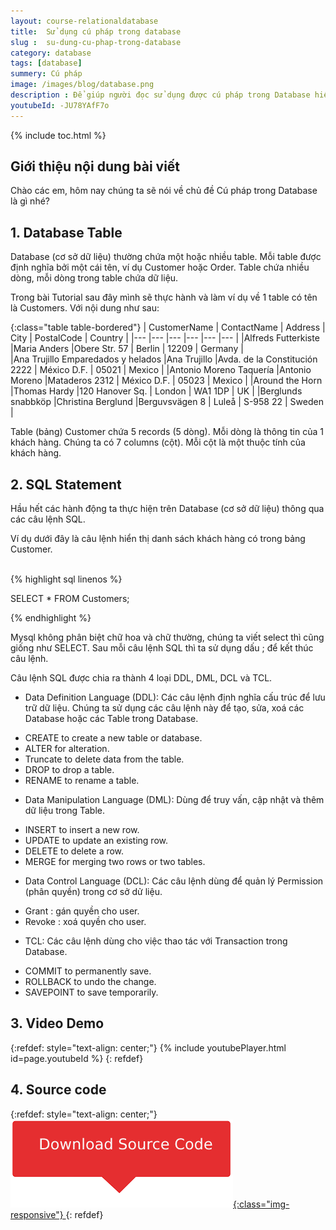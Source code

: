 ```yaml
---
layout: course-relationaldatabase
title:  Sử dụng cú pháp trong database
slug :  su-dung-cu-phap-trong-database
category: database
tags: [database]
summery: Cú pháp    
image: /images/blog/database.png
description : Để giúp người đọc sử dụng được cú pháp trong Database hiệu quả. Bài viết sẽ trình bày kèm theo ví dụ minh hoạ lần lượt về Database Table và SQL Statement. Ngoài ra qua những chia sẻ trong bài viết, người đọc sẽ được tìm hiểu về 4 loại câu lệnh SQL được sử dụng trong Database gồm DDL, DML, DCL và TCL.
youtubeId: -JU78YAfF7o
---
```


{% include toc.html %}

## **Giới thiệu nội dung bài viết**

Chào các em, hôm nay chúng ta sẽ nói về chủ đề Cú pháp trong Database là gì nhé?

## **1. Database Table**

Database (cơ sở dữ liệu) thường chứa một hoặc nhiều table. Mỗi table được định nghĩa bởi một cái tên, ví dụ Customer hoặc Order. Table chứa nhiều dòng, mỗi dòng trong table chứa dữ liệu.

Trong bài Tutorial sau đây mình sẽ thực hành và làm ví dụ về 1 table có tên là Customers. Với nội dung như sau:

{:class="table table-bordered"}
|  CustomerName  					|  ContactName	    |   Address	  					| 	City		|	PostalCode	|	Country		|
|---	            				|---	            |---	     					|---			|---			|---			|
|Alfreds Futterkiste				|Maria Anders		|Obere Str. 57					|	Berlin		|	12209		|	Germany		|		
|Ana Trujillo Emparedados y helados	|Ana Trujillo		|Avda. de la Constitución 2222	|	México D.F.	|	05021		|	Mexico		|
|Antonio Moreno Taquería			|Antonio Moreno		|Mataderos 2312					|	México D.F.	|	05023		|	Mexico		|
|Around the Horn					|Thomas Hardy		|120 Hanover Sq.				|	London		|	WA1 1DP		|	UK			|
|Berglunds snabbköp					|Christina Berglund	|Berguvsvägen 8					|	Luleå		|	S-958 22	|	Sweden		|

Table (bảng) Customer chứa 5 records (5 dòng). Mỗi dòng là thông tin của 1 khách hàng. Chúng ta có 7 columns (cột). Mỗi cột là một thuộc tính của khách hàng.

## **2. SQL Statement**

Hầu hết các hành động ta thực hiện trên Database (cơ sở dữ liệu) thông qua các câu lệnh SQL.

Ví dụ dưới đây là câu lệnh hiển thị danh sách khách hàng có trong bảng Customer.


<br>
{% highlight sql linenos %}

SELECT * FROM Customers;

{% endhighlight %}

Mysql không phân biệt chữ hoa và chữ thường, chúng ta viết select thì cũng giống như SELECT. Sau mỗi câu lệnh SQL thì ta sử dụng dấu ; để kết thúc câu lệnh.

Câu lệnh SQL được chia ra thành 4 loại DDL, DML, DCL và TCL.

- Data Definition Language (DDL): Các câu lệnh định nghĩa cấu trúc để lưu trữ dữ liệu. Chúng ta sử dụng các câu lệnh này để tạo, sửa, xoá các Database hoặc các Table trong Database.

+ CREATE to create a new table or database.
+ ALTER for alteration.
+ Truncate to delete data from the table.
+ DROP to drop a table.
+ RENAME to rename a table. 

- Data Manipulation Language (DML): Dùng để truy vấn, cập nhật và thêm dữ liệu trong Table.
+ INSERT to insert a new row.
+ UPDATE to update an existing row.
+ DELETE to delete a row.
+ MERGE for merging two rows or two tables.

- Data Control Language (DCL): Các câu lệnh dùng để quản lý Permission (phân quyền) trong cơ sở dử liệu.
+ Grant : gán quyền cho user.
+ Revoke : xoá quyền cho user.

- TCL: Các câu lệnh dùng cho việc thao tác với Transaction trong Database.

+ COMMIT to permanently save.
+ ROLLBACK to undo the change.
+ SAVEPOINT to save temporarily.

## **3. Video Demo**

{:refdef: style="text-align: center;"}
{% include youtubePlayer.html id=page.youtubeId %}
{: refdef}

## **4. Source code**

{:refdef: style="text-align: center;"}
<a href="https://github.com/levunguyen/Database-Mysql" target="_blank"> ![Sourcecode ](/images/icon/githubsource.png){:class="img-responsive"} </a>
{: refdef}
